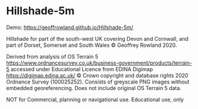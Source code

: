 # Hillshade-5m

Demo: https://geoffrowland.github.io/Hillshade-5m/

Hillshade for part of the south-west UK covering Devon and Cornwall, and part of Dorset, Somerset and South Wales © Geoffrey Rowland 2020.

Derived from analysis of OS Terrain 5 https://www.ordnancesurvey.co.uk/business-government/products/terrain-5 accessed under Educational Licence from EDINA Digimap https://digimap.edina.ac.uk/ © Crown copyright and database rights 2020 Ordnance Survey (100025252).
Consists of greyscale PNG images without embedded georeferencing. Does not include original OS Terrain 5 data.

NOT for Commercial, planning or navigational use. Educational use, only
